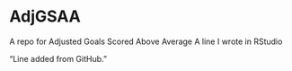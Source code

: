 # AdjGSAA
A repo for Adjusted Goals Scored Above Average
A line I wrote in RStudio

“Line added from GitHub.”
